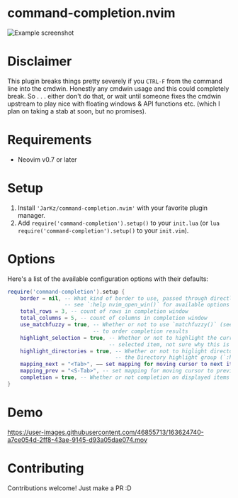 # command-completion.nvim

![Example screenshot](https://user-images.githubusercontent.com/46855713/163622605-30762e31-1ca8-4f94-9d7c-59d2889d8c89.png)

# Disclaimer

This plugin breaks things pretty severely if you `CTRL-F` from the command line into the cmdwin. Honestly any cmdwin usage and this could completely break. So . . . either don't do that, or wait until someone fixes the cmdwin upstream to play nice with floating windows & API functions etc. (which I plan on taking a stab at soon, but no promises).

# Requirements

* Neovim v0.7 or later

# Setup

1. Install `'JarKz/command-completion.nvim'` with your favorite plugin manager.
2. Add `require('command-completion').setup()` to your `init.lua` (or `lua require('command-completion').setup()` to your `init.vim`).

# Options

Here's a list of the available configuration options with their defaults:
```lua
require('command-completion').setup {
    border = nil, -- What kind of border to use, passed through directly to `nvim_open_win()`,
                  -- see `:help nvim_open_win()` for available options (e.g. 'single', 'double', etc.)
    total_rows = 3, -- count of rows in completion window
    total_columns = 5, -- count of columns in completion window
    use_matchfuzzy = true, -- Whether or not to use `matchfuzzy()` (see `:help matchfuzzy()`) 
                           -- to order completion results
    highlight_selection = true, -- Whether or not to highlight the currently
                                -- selected item, not sure why this is an option tbh
    highlight_directories = true, -- Whether or not to higlight directories with
                                  -- the Directory highlight group (`:help hl-Directory`)
    mapping_next = "<Tab>", –– set mapping for moving cursor to next item
    mapping_prev = "<S-Tab>", -- set mapping for moving cursor to previous item
    completion = true, -- Whether or not completion on displayed items is enabled
}
```

# Demo

https://user-images.githubusercontent.com/46855713/163624740-a7ce054d-2ff8-43ae-9145-d93a05dae074.mov

# Contributing

Contributions welcome! Just make a PR :D
